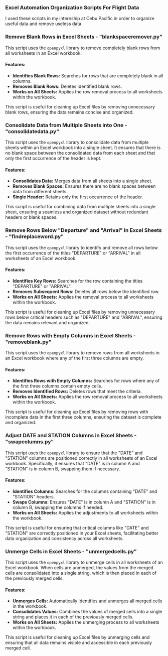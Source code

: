 ### Excel Automation Organization Scripts For Flight Data

I used these scripts in my internship at Cebu Pacific in order to organize useful data and remove useless data

### Remove Blank Rows in Excel Sheets - "blankspaceremover.py"

This script uses the `openpyxl` library to remove completely blank rows from all worksheets in an Excel workbook.

#### Features:
- **Identifies Blank Rows:** Searches for rows that are completely blank in all columns.
- **Removes Blank Rows:** Deletes identified blank rows.
- **Works on All Sheets:** Applies the row removal process to all worksheets within the workbook.

This script is useful for cleaning up Excel files by removing unnecessary blank rows, ensuring the data remains concise and organized.

### Consolidate Data from Multiple Sheets into One - "consolidatedata.py"

This script uses the `openpyxl` library to consolidate data from multiple sheets within an Excel workbook into a single sheet. It ensures that there is no blank space between the consolidated data from each sheet and that only the first occurrence of the header is kept.

#### Features:
- **Consolidates Data:** Merges data from all sheets into a single sheet.
- **Removes Blank Spaces:** Ensures there are no blank spaces between data from different sheets.
- **Single Header:** Retains only the first occurrence of the header.

This script is useful for combining data from multiple sheets into a single sheet, ensuring a seamless and organized dataset without redundant headers or blank spaces.

### Remove Rows Below "Departure" and "Arrival" in Excel Sheets - "findreplaceword.py"

This script uses the `openpyxl` library to identify and remove all rows below the first occurrence of the titles "DEPARTURE" or "ARRIVAL" in all worksheets of an Excel workbook.

#### Features:
- **Identifies Key Rows:** Searches for the row containing the titles "DEPARTURE" or "ARRIVAL".
- **Removes Subsequent Rows:** Deletes all rows below the identified row.
- **Works on All Sheets:** Applies the removal process to all worksheets within the workbook.

This script is useful for cleaning up Excel files by removing unnecessary rows below critical headers such as "DEPARTURE" and "ARRIVAL", ensuring the data remains relevant and organized.

### Remove Rows with Empty Columns in Excel Sheets - "removeblank.py"

This script uses the `openpyxl` library to remove rows from all worksheets in an Excel workbook where any of the first three columns are empty.

#### Features:
- **Identifies Rows with Empty Columns:** Searches for rows where any of the first three columns contain empty cells.
- **Removes Identified Rows:** Deletes rows that meet the criteria.
- **Works on All Sheets:** Applies the row removal process to all worksheets within the workbook.

This script is useful for cleaning up Excel files by removing rows with incomplete data in the first three columns, ensuring the dataset is complete and organized.

### Adjust DATE and STATION Columns in Excel Sheets - "swapcolumns.py"

This script uses the `openpyxl` library to ensure that the "DATE" and "STATION" columns are positioned correctly in all worksheets of an Excel workbook. Specifically, it ensures that "DATE" is in column A and "STATION" is in column B, swapping them if necessary.

#### Features:
- **Identifies Columns:** Searches for the columns containing "DATE" and "STATION" headers.
- **Swaps Columns:** Ensures "DATE" is in column A and "STATION" is in column B, swapping the columns if needed.
- **Works on All Sheets:** Applies the adjustments to all worksheets within the workbook.

This script is useful for ensuring that critical columns like "DATE" and "STATION" are correctly positioned in your Excel sheets, facilitating better data organization and consistency across all worksheets.

### Unmerge Cells in Excel Sheets - "unmergedcells.py"

This script uses the `openpyxl` library to unmerge cells in all worksheets of an Excel workbook. When cells are unmerged, the values from the merged cells are consolidated into a single string, which is then placed in each of the previously merged cells.

#### Features:
- **Unmerges Cells:** Automatically identifies and unmerges all merged cells in the workbook.
- **Consolidates Values:** Combines the values of merged cells into a single string and places it in each of the previously merged cells.
- **Works on All Sheets:** Applies the unmerging process to all worksheets within the workbook.

This script is useful for cleaning up Excel files by unmerging cells and ensuring that all data remains visible and accessible in each previously merged cell.
